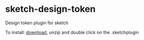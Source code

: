 # sketch-design-token
Design token plugin for sketch

To install: [download](https://github.com/ciffi-js/sketch-design-token/releases), unzip and double click on the .sketchplugin